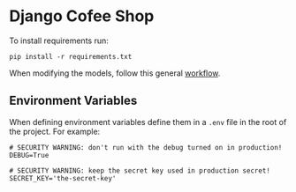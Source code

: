 # Django Cofee Shop

To install requirements run:

```shell
pip install -r requirements.txt
```

When modifying the models, follow this general [workflow](https://code.visualstudio.com/docs/python/tutorial-django#_work-with-data-data-models-and-migrations).

## Environment Variables

When defining environment variables define them in a `.env` file in the root of the project.
For example:

```env
# SECURITY WARNING: don't run with the debug turned on in production!
DEBUG=True

# SECURITY WARNING: keep the secret key used in production secret!
SECRET_KEY='the-secret-key'
```
